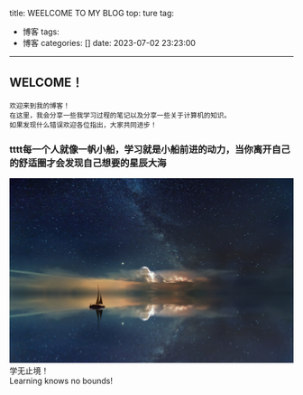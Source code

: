 title: WEELCOME TO MY BLOG
top: ture
tag:
  - 博客
tags:
  - 博客
categories: []
date: 2023-07-02 23:23:00
---

##    WELCOME！

    欢迎来到我的博客！
    在这里，我会分享一些我学习过程的笔记以及分享一些关于计算机的知识。
    如果发现什么错误欢迎各位指出，大家共同进步！

### tttt每一个人就像一帆小船，学习就是小船前进的动力，当你离开自己的舒适圈才会发现自己想要的星辰大海


![Alt Text](/images/Dreamy_Sea1.jpg )<br>
学无止境！<br>Learning knows no bounds!